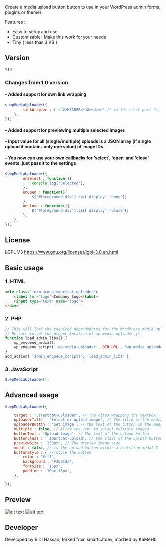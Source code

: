 
Create a media upload button button to use in your WordPress admin forms, plugins or themes. 

Features :
- Easy to setup and use
- Customizable : Make this work for your needs
- Tiny ( less than 3 KB )

## Version
1.01

### Changes from 1.0 version
#### - Added support for own link wrapping
```` javascript
$.wpMediaUploader({
        linkWrapper : ['<h2>HEADER</h2><div>' /* is the first part */, '</div>' /* and the second */],
    },
});
````
#### - Added support for previewing multiple selected images
#### - Input value for all (single/multiple) uploads is a JSON array (if single upload it contains only one value) of image IDs
#### - You now can use your own callbacks for 'select', 'open' and 'close' events, just pass it to the settings
```` javascript
$.wpMediaUploader({
        onSelect : function(){
            console.log('Selected');
        },
        onOpen : function(){
            $('#foreground-div').css('display','none');
        },
        onClose : function(){
            $('#foreground-div').css('display','block');
        },
    },
});
````


## License
LGPL V3 https://www.gnu.org/licenses/lgpl-3.0.en.html

## Basic usage


### 1. HTML
```` HTML
<div class="form-group smartcat-uploader">
    <label for="logo">Company logo</label>
    <input type="text" name="logo">
</div>
````

### 2. PHP
```` PHP
// This will load the required dependencies for the WordPress media uploader
// Be sure to set the proper location of wp_media_uploader.js 
function load_admin_libs() {
    wp_enqueue_media();
    wp_enqueue_script( 'wp-media-uploader', DIR_URL . 'wp_media_uploader.js', array( 'jquery' ), 1.0 );
}
add_action( 'admin_enqueue_scripts', 'load_admin_libs' );
````

### 3. JavaScript
```` javascript
$.wpMediaUploader();
````

## Advanced usage
```` javascript
$.wpMediaUploader({

    target : '.smartcat-uploader', // The class wrapping the textbox
    uploaderTitle : 'Select or upload image', // The title of the media upload popup
    uploaderButton : 'Set image', // the text of the button in the media upload popup
    multiple : false, // Allow the user to select multiple images
    buttonText : 'Upload image', // The text of the upload button
    buttonClass : '.smartcat-upload', // the class of the upload button
    previewSize : '150px', // The preview image size
    modal : false, // is the upload button within a bootstrap modal ?
    buttonStyle : { // style the button
        color : '#fff',
        background : '#3bafda',
        fontSize : '16px',                
        padding : '10px 15px',                
    },

});
````

## Preview
![alt text](https://github.com/BASSTeam/WP-Media-Uploader/blob/master/preview.jpg "Preview 1")
![alt text](https://github.com/BASSTeam/WP-Media-Uploader/blob/master/preview2.jpg "Preview 2")

## Developer
Developed by Bilal Hassan, forked from smartcatdev, modded by KaMeHb
